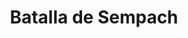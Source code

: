 ﻿---
title: "Batalla de Sempach"
permalink: periodes_241.html
layout: periode
dataInici: 1386-07-09
sidebar: periodes
pares:
  - 925:
    title: "Confederación Suiza"
    dataInici: "(1291)"
    dataFi: "(1516)"

fills:
jocsPrincipals:
jocsEscenaris:
jocsEpoca:
  - title: "Ancient Battles Deluxe Expansion Kit 2: Hell's Horsemen"
    bggId: 39777
    escenari: "Sempach"

  - title: "Vae Victis #081. Epées et Hallebardes 1315-1476"
    bggId: 37592
    escenari: "Sempach"
    dataInici: 
    dataFi: 

jocsEpocaEscenaris:
---

